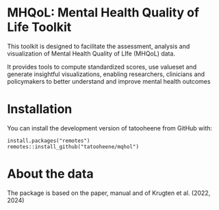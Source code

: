 # MHQoL: Mental Health Quality of Life Toolkit

This toolkit is designed to facilitate the assessment, analysis and visualization of Mental Health Quality of LIfe (MHQoL) data.

It provides tools to compute standardized scores, use valueset and generate insightful visualizations, enabling researchers, clinicians and policymakers to better understand and improve mental health outcomes

# Installation
You can install the development version of tatooheene from GitHub with:

```{r}
install.packages("remotes")
remotes::install_github("tatooheene/mqhol")
```

# About the data
The package is based on the paper, manual and  of Krugten et al. (2022, 2024)
